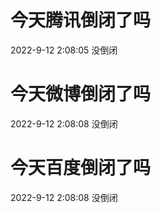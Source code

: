 # 今天腾讯倒闭了吗

2022-9-12 2:08:05 没倒闭

# 今天微博倒闭了吗

2022-9-12 2:08:08 没倒闭

# 今天百度倒闭了吗

2022-9-12 2:08:08 没倒闭

